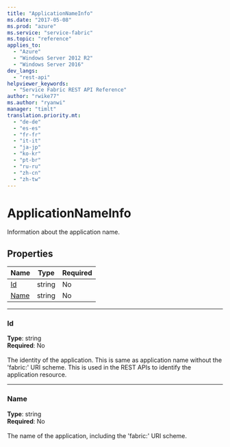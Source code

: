 ```yaml
---
title: "ApplicationNameInfo"
ms.date: "2017-05-08"
ms.prod: "azure"
ms.service: "service-fabric"
ms.topic: "reference"
applies_to: 
  - "Azure"
  - "Windows Server 2012 R2"
  - "Windows Server 2016"
dev_langs: 
  - "rest-api"
helpviewer_keywords: 
  - "Service Fabric REST API Reference"
author: "rwike77"
ms.author: "ryanwi"
manager: "timlt"
translation.priority.mt: 
  - "de-de"
  - "es-es"
  - "fr-fr"
  - "it-it"
  - "ja-jp"
  - "ko-kr"
  - "pt-br"
  - "ru-ru"
  - "zh-cn"
  - "zh-tw"
---
```

# ApplicationNameInfo

Information about the application name.

## Properties
| Name | Type | Required |
| --- | --- | --- |
| [Id](#id) | string | No |
| [Name](#name) | string | No |

____
### Id
__Type__: string <br/>
__Required__: No<br/>
<br/>
The identity of the application. This is same as application name without the 'fabric:' URI scheme. This is used in the REST APIs to identify the application resource.

____
### Name
__Type__: string <br/>
__Required__: No<br/>
<br/>
The name of the application, including the 'fabric:' URI scheme.
